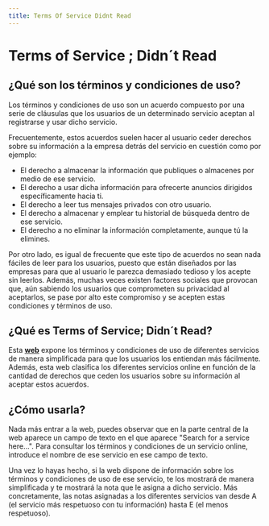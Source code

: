 ```yaml
---
title: Terms Of Service Didnt Read
---
```


# Terms of Service ; Didn´t Read

## ¿Qué son los términos y condiciones de uso?

Los términos y condiciones de uso son un acuerdo compuesto por una serie de cláusulas que los usuarios de un determinado servicio aceptan al registrarse y usar dicho servicio.

Frecuentemente, estos acuerdos suelen hacer al usuario ceder derechos sobre su información a la empresa detrás del servicio en cuestión como por ejemplo:

  * El derecho a almacenar la información que publiques o almacenes por medio de ese servicio.
  * El derecho a usar dicha información para ofrecerte anuncios dirigidos específicamente hacia ti.
  * El derecho a leer tus mensajes privados con otro usuario.
  * El derecho a almacenar y emplear tu historial de búsqueda dentro de ese servicio.
  * El derecho a no eliminar la información completamente, aunque tú la elimines.
 
Por otro lado, es igual de frecuente que este tipo de acuerdos no sean nada fáciles de leer para los usuarios, puesto que están diseñados por las empresas para que al usuario le parezca demasiado tedioso y los acepte sin leerlos.
Además, muchas veces existen factores sociales que provocan que, aún sabiendo los usuarios que comprometen su privacidad al aceptarlos, se pase por alto este compromiso y se acepten estas condiciones y términos de uso.

## ¿Qué es Terms of Service; Didn´t Read?

Esta **[web](https://tosdr.org)** expone los términos y condiciones de uso de diferentes servicios de manera simplificada para que los usuarios los entiendan más fácilmente.
Además, esta web clasifica los diferentes servicios online en función de la cantidad de derechos que ceden los usuarios sobre su información al aceptar estos acuerdos.

## ¿Cómo usarla?

Nada más entrar a la web, puedes observar que en la parte central de la web aparece un campo de texto en el que aparece "Search for a service here...".
Para consultar los términos y condiciones de un servicio online, introduce el nombre de ese servicio en ese campo de texto.

Una vez lo hayas hecho, si la web dispone de información sobre los términos y condiciones de uso de ese servicio, te los mostrará de manera simplificada y te mostrará la nota que le asigna a dicho servicio.
Más concretamente, las notas asignadas a los diferentes servicios van desde A (el servicio más respetuoso con tu información) hasta E (el menos respetuoso).


